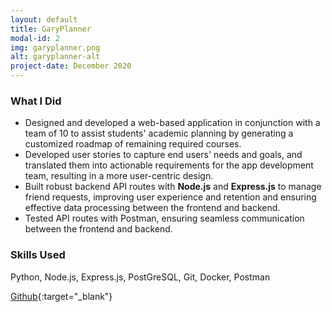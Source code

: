 ```yaml
---
layout: default
title: GaryPlanner
modal-id: 2
img: garyplanner.png
alt: garyplanner-alt
project-date: December 2020
---
```


### What I Did
- Designed and developed a web-based application in conjunction with a team of 10 to assist students' academic planning by generating a customized roadmap of remaining required courses.
- Developed user stories to capture end users' needs and goals, and translated them into actionable requirements for the app development team, resulting in a more user-centric design.
- Built robust backend API routes with **Node.js** and **Express.js** to manage friend requests, improving user experience and retention and ensuring effective data processing between the frontend and backend.
- Tested API routes with Postman, ensuring seamless communication between the frontend and backend.

### Skills Used
Python, Node.js, Express.js, PostGreSQL, Git, Docker, Postman


[Github](https://github.com/j3li/GaryPlanner){:target="_blank"}
